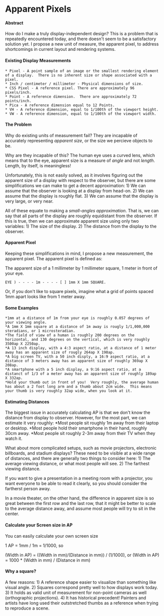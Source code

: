 # Apparent Pixels

#### Abstract

How do I make a truly display-independent design?  This is a problem that is repeatedly encountered today, and there doesn't seem to be a satisfactory solution yet.  I propose a new unit of measure, the apparent pixel, to address shortcomings in current layout and rendering systems.

#### Existing Display Measurements

	* Pixel - A point sample of an image or the smallest rendering element of a display.  There is no inherent size or shape associated with a pixel.
	* Inch / centimeter / millimeter - Physical dimensions of size.
	* CSS Pixel - A reference pixel. There are approximately 96 pixels/inch.
	* Point - A reference dimension.  There are approximately 72 points/inch.
	* Pica - A reference dimension equal to 12 Points.
	* VH - A reference dimension, equal to 1/100th of the viewport height.
	* VW - A reference dimension, equal to 1/100th of the viewport width.

#### The Problem

Why do existing units of measurement fail?  They are incapable of accurately representing _apparent size_, or the size we percieve objects to be.

Why are they incapable of this? The human eye uses a curved lens, which means that to the eye, apparent size is a measure of _angle_ and not _length_.  Length, by itself, is meaningless!

Unfortunately, this is not easily solved, as it involves figuring out the apparent size of a display with respect to the observer, but there are some simplifications we can make to get a decent approximation:
	1) We can assume that the observer is looking at a display from head-on.
	2) We can assume that the display is roughly flat.
	3) We can assume that the display is very large, or very near.

All of these equate to making a _small-angles approximation_.  That is, we can say that all parts of the display are roughly equidistant from the observer.  If this is true, then we can approximate apparent size using only two variables:
	1) The size of the display.
	2) The distance from the display to the observer.


#### Apparent Pixel


Keeping these simplifications in mind, I propose a new measurement, the apparent pixel.  The apparent pixel is defined as:

The apparent size of a 1 millimeter by 1 millimeter square, 1 meter in front of your eye.

	EYE ) - - - - 1m - - - - [ ] 1mm X 1mm SQUARE.

Or, if you don't like to square pixels, imagine what a grid of points spaced 1mm apart looks like from 1 meter away.

#### Some Examples

	*1mm at a distance of 1m from your eye is roughly 0.057 degrees of your viewing angle.
	*A 1mm X 1mm square at a distance of 1m away is rougly 1/1,000,000 steradians, or 1 microsteradian.
	*The field of view of a human is roughly 200 degrees on the horizontal, and 130 degrees on the vertical, which is very roughly 3500ap X 2250ap.
	*A 13 inch display, with a 4:3 aspect ratio, at a distance of 1 meter away has an apparent size of rougly 264ap X 198ap.
	*A big screen TV, with a 50 inch disply, a 16:9 aspect ratio, at a distance of 3 meters away has an apparent size of roughly 369ap X 208ap.
	*A smartphone with a 5 inch display, a 9:16 aspect ratio, at a distanct of 1/3 of a meter away has an apparent size of roughly 189ap X 332ap.
	*Hold your thumb out in front of you!  Very roughly, the average human has about a 2 foot long arm and a thumb about 2cm wide.  This means your thumb is very roughly 32ap wide, when you look at it.

#### Estimating Distances

The biggest issue in accurately calculating AP is that we don't know the distance from display to observer.  However, for the most part, we can estimate it very roughly:
	*Most people sit roughly 1m away from their laptop or desktop.
	*Most people hold their smartphone in their hand, roughly 30cm away.
	*Most people sit roughly 2-3m away from their TV when they watch it.

What about more complicated setups, such as movie projectors, electronic billboards, and stadium displays?  These need to be visible at a wide range of distances, and there are generally two things to consider here:
	1) The average viewing distance, or what most people will see.
	2) The farthest viewing distance.

If you want to give a presentation in a meeting room with a projector, you want everyone to be able to read it clearly, so you should consider the fartherst person away.

In a movie theater, on the other hand, the difference in apparent size is so great between the first row and the last row, that it might be better to scale to the average distance away, and assume most people will try to sit in the center.

#### Calculate your Screen size in AP

You can easily calculate your own screen size

1 AP = 1mm / 1m = 1/1000, so

(Width in AP) = ((Width in mm)/(Distance in mm)) / (1/1000), or
(Width in AP) = 1000 * (Width in mm) / (Distance in mm)


#### Why a square?

A few reasons:
	1) A reference shape easier to visualize than something like visual angle.
	2) Squares correspond pretty well to how displays work today.
	3) It holds as valid unit of measurement for non-point cameras as well (orthographic projections).
	4) It has historical precedent!  Painters and artists have long used their outstretched thumbs as a reference when trying to reproduce a scene.

